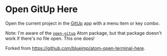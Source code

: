 # Open GitUp Here

Open the current project in the [GitUp](http://gitup.co/) app with a menu item or key combo.

Note: I'm aware of the [`open-gitup`](https://atom.io/packages/open-gitup) Atom package, but that package doesn't work if there's no file open. This one does!

Forked from <https://github.com/blueimp/atom-open-terminal-here>.
